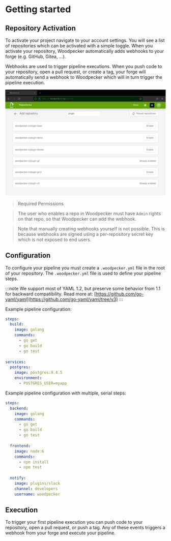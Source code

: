 # Getting started

## Repository Activation

To activate your project navigate to your account settings.
You will see a list of repositories which can be activated with a simple toggle.
When you activate your repository, Woodpecker automatically adds webhooks to your forge (e.g. GitHub, Gitea, ...).

Webhooks are used to trigger pipeline executions.
When you push code to your repository, open a pull request, or create a tag, your forge will automatically send a webhook to Woodpecker which will in turn trigger the pipeline execution.

![repository list](repo-list.png)

> Required Permissions

> The user who enables a repo in Woodpecker must have `Admin` rights on that repo, so that Woodpecker can add the webhook.

> Note that manually creating webhooks yourself is not possible.
> This is because webhooks are signed using a per-repository secret key which is not exposed to end users.

## Configuration

To configure your pipeline you must create a `.woodpecker.yml` file in the root of your repository.
The `.woodpecker.yml` file is used to define your pipeline steps.

:::note
We support most of YAML 1.2, but preserve some behavior from 1.1 for backward compatibility.
Read more at: [https://github.com/go-yaml/yaml](https://github.com/go-yaml/yaml/tree/v3)
:::

Example pipeline configuration:

```yaml
steps:
  build:
    image: golang
    commands:
      - go get
      - go build
      - go test

services:
  postgres:
    image: postgres:9.4.5
    environment:
      - POSTGRES_USER=myapp
```

Example pipeline configuration with multiple, serial steps:

```yaml
steps:
  backend:
    image: golang
    commands:
      - go get
      - go build
      - go test

  frontend:
    image: node:6
    commands:
      - npm install
      - npm test

  notify:
    image: plugins/slack
    channel: developers
    username: woodpecker
```

## Execution

To trigger your first pipeline execution you can push code to your repository, open a pull request, or push a tag.
Any of these events triggers a webhook from your forge and execute your pipeline.
